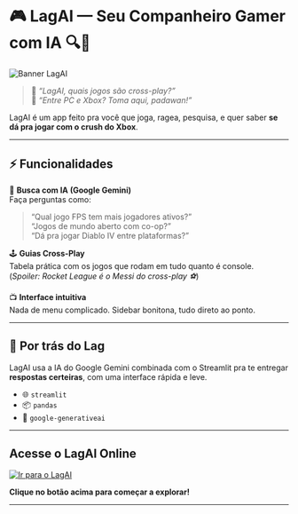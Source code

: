# 🎮 LagAI — Seu Companheiro Gamer com IA 🔍🧠

![Banner LagAI](https://media.giphy.com/media/l0HUqsz2jdQYElRm0/giphy.gif)

> 🤔 *“LagAI, quais jogos são cross-play?”*  
> 🤖 *“Entre PC e Xbox? Toma aqui, padawan!”*  

LagAI é um app feito pra você que joga, ragea, pesquisa, e quer saber **se dá pra jogar com o crush do Xbox**.

---

## ⚡ Funcionalidades

🎯 **Busca com IA (Google Gemini)**  
Faça perguntas como:

> “Qual jogo FPS tem mais jogadores ativos?”  
> “Jogos de mundo aberto com co-op?”  
> “Dá pra jogar Diablo IV entre plataformas?”

🕹️ **Guias Cross-Play**  
Tabela prática com os jogos que rodam em tudo quanto é console.  
(*Spoiler: Rocket League é o Messi do cross-play ⚽*)

📺 **Interface intuitiva**  
Nada de menu complicado. Sidebar bonitona, tudo direto ao ponto.

---

## 🧠 Por trás do Lag

LagAI usa a IA do Google Gemini combinada com o Streamlit pra te entregar **respostas certeiras**, com uma interface rápida e leve.

- 🌐 `streamlit`
- 📦 `pandas`
- 🧠 `google-generativeai`

---

## Acesse o LagAI Online

[![Ir para o LagAI](https://img.shields.io/badge/Ir%20para%20o%20LagAI-blue?style=for-the-badge&logo=streamlit)](https://ayuea6k37yv4nmdhcsappcg.streamlit.app/)

**Clique no botão acima para começar a explorar!**

---

